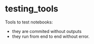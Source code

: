# testing_tools

Tools to test notebooks:
- they are commited without outputs
- they run from end to end without error.
